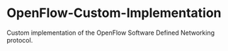 # OpenFlow-Custom-Implementation
Custom implementation of the OpenFlow Software Defined Networking protocol.
